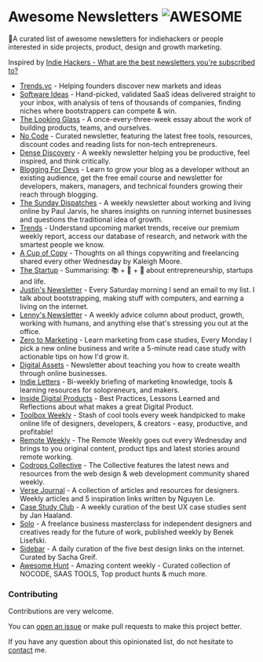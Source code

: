 # Awesome Newsletters ![AWESOME](https://img.shields.io/static/v1?label=🎈&message=AWESOME&color=red&labelColor=666)
🎉A curated list of awesome newsletters for indiehackers or people interested in side projects, product, design and growth marketing.

Inspired by [Indie Hackers - What are the best newsletters you're subscribed to?](https://www.indiehackers.com/post/what-are-the-best-newsletters-youre-subscribed-to-19d46d2007)
- [Trends.vc](http://trends.vc/) - Helping founders discover new markets and ideas
- [Software Ideas](https://www.softwareideas.io/) - Hand-picked, validated SaaS ideas delivered straight to your inbox, with analysis of tens of thousands of companies, finding niches where bootstrappers can compete & win.
- [The Looking Glass](https://lg.substack.com/) - A once-every-three-week essay about the work of building products, teams, and ourselves.
- [No Code](https://www.getrevue.co/profile/nocode) - Curated newsletter, featuring the latest free tools, resources, discount codes and reading lists for non-tech entrepreneurs.
- [Dense Discovery](https://www.densediscovery.com/) - A weekly newsletter helping you be productive, feel inspired, and think critically.
- [Blogging For Devs](https://bloggingfordevs.com/) - Learn to grow your blog as a developer without an existing audience, get the free email course and newsletter for developers, makers, managers, and technical founders growing their reach through blogging.
- [The Sunday Dispatches](https://pjrvs.com/) - A weekly newsletter about working and living online by Paul Jarvis, he shares insights on running internet businesses and questions the traditional idea of growth.
- [Trends](http://trends.co/) - Understand upcoming market trends, receive our premium weekly report, access our database of research, and network with the smartest people we know.
- [A Cup of Copy](https://www.kaleighmoore.com/newsletter) - Thoughts on all things copywriting and freelancing shared every other Wednesday by Kaleigh Moore.
- [The Startup](https://thestartup.substack.com/) - Summarising: 📚 + 💭 + 🧠 about entrepreneurship, startups and life.
- [Justin's Newsletter](https://justinjackson.ca/newsletter) - Every Saturday morning I send an email to my list. I talk about bootstrapping, making stuff with computers, and earning a living on the internet.
- [Lenny's Newsletter](https://duuce.com/content/newsletter-lenny) - A weekly advice column about product, growth, working with humans, and anything else that's stressing you out at the office.
- [Zero to Marketing](https://zerotomarketing.com/) - Learn marketing from case studies, Every Monday I pick a new online business and write a 5-minute read case study with actionable tips on how I'd grow it.
- [Digital Assets](https://digitalasset.substack.com/) - Newsletter about teaching you how to create wealth through online businesses.
- [Indie Letters](https://indieletters.com/) - Bi-weekly briefing of marketing knowledge, tools & learning resources for solopreneurs, and makers.
- [Inside Digital Products](https://insidedigitalproducts.substack.com/) - Best Practices, Lessons Learned and Reflections about what makes a great Digital Product.
- [Toolbox Weekly](https://theprotoolbox.com/weekly/) - Stash of cool tools every week handpicked to make online life of designers, developers, & creators - easy, productive, and profitable!
- [Remote Weekly](https://www.remote.tools/work-from-home-newsletter) - The Remote Weekly goes out every Wednesday and brings to you original content, product tips and latest stories around remote working.
- [Codrops Collective](https://tympanus.net/codrops/collective/) - The Collective features the latest news and resources from the web design & web development community shared weekly.
- [Verse Journal](http://www.verse-co.com/) - A collection of articles and resources for designers. Weekly articles and 5 inspiration links written by Nguyen Le.
- [Case Study Club](https://www.casestudy.club/) - A weekly curation of the best UX case studies sent by Jan Haaland.
- [Solo](https://solowork.co/) - A freelance business masterclass for independent designers and creatives ready for the future of work, published weekly by Benek Lisefski.
- [Sidebar](https://sidebar.io/) - A daily curation of the five best design links on the internet. Curated by Sacha Greif.
- [Awesome Hunt](https://collection.substack.com/) - Amazing content weekly - Curated collection of NOCODE, SAAS TOOLS, Top product hunts & much more.
### Contributing
Contributions are very welcome.

You can [open an issue](https://github.com/Yuxiaoy1/awesome-newsletters/issues/new) or make pull requests to make this project better.

If you have any question about this opinionated list, do not hesitate to [contact](https://yuxiaoy1.gitee.io/) me.
